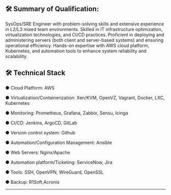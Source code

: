 
## 🛠 Summary of Qualification:
SysOps/SRE Engineer with problem-solving skills and extensive experience in L2/L3 mixed team environments. Skilled in IT infrastructure optimization, virtualization technologies, 
and CI/CD practices. Proficient in deploying and administering servers (both client and server-based systems) and ensuring operational efficiency. Hands-on expertise with AWS cloud platform, Kubernetes, 
and automation tools to enhance system reliability and scalability. 


## 🛠 Technical Stack

● Cloud Platform: AWS

● Virtualization/Containerization: Xen/KVM, OpenVZ, Vagrant, Docker, LXC, Kubernetes

● Monitoring: Prometheus, Grafana, Zabbix, Sensu, Icinga

● CI/CD: Jenkins, ArgoCD, GitLab

● Version control system: Github

● Automation/Configuration Management: Ansible

● Web Servers: Nginx/Apache

● Automation platform/Ticketing: ServiceNow, Jira

● Tools: SSH, OpenVPN, WireGuard, OpenSSL

● Backup: R1Soft,Acronis

____________________


</div>
